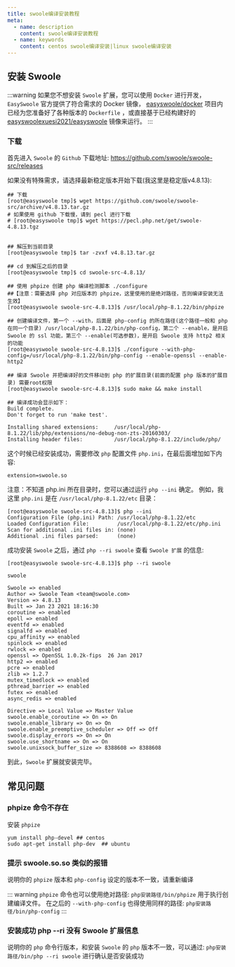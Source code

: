 ```yaml
---
title: swoole编译安装教程
meta:
  - name: description
    content: swoole编译安装教程
  - name: keywords
    content: centos swoole编译安装|linux swoole编译安装
---
```


## 安装 Swoole

:::warning
如果您不想安装 `Swoole` 扩展，您可以使用 `Docker` 进行开发，`EasySwoole` 官方提供了符合需求的 Docker 镜像，
[easyswoole/docker](https://github.com/XueSiLf/easyswoole-docker) 项目内已经为您准备好了各种版本的 `Dockerfile` ，或直接基于已经构建好的 [easyswoolexuesi2021/easyswoole](https://hub.docker.com/r/easyswoolexuesi2021/easyswoole/tags) 镜像来运行。
:::

### 下载
首先进入 `Swoole` 的 `Github` 下载地址: https://github.com/swoole/swoole-src/releases
  
如果没有特殊需求，请选择最新稳定版本开始下载(我这里是稳定版v4.8.13):   
```
## 下载
[root@easyswoole tmp]$ wget https://github.com/swoole/swoole-src/archive/v4.8.13.tar.gz
# 如果使用 github 下载慢，请到 pecl 进行下载 
# [root@easyswoole tmp]$ wget https://pecl.php.net/get/swoole-4.8.13.tgz 


## 解压到当前目录
[root@easyswoole tmp]$ tar -zvxf v4.8.13.tar.gz

## cd 到解压之后的目录
[root@easyswoole tmp]$ cd swoole-src-4.8.13/ 

## 使用 phpize 创建 php 编译检测脚本 ./configure
##【注意：需要选择 php 对应版本的 phpize，这里使用的是绝对路径，否则编译安装无法生效】
[root@easyswoole swoole-src-4.8.13]$ /usr/local/php-8.1.22/bin/phpize

## 创建编译文件，第一个 --with，后面是 php-config 的所在路径(这个路径一般和 php 在同一个目录) /usr/local/php-8.1.22/bin/php-config，第二个 --enable，是开启 Swoole 的 ssl 功能，第三个 --enable(可选参数)，是开启 Swoole 支持 http2 相关的功能
[root@easyswoole swoole-src-4.8.13]$ ./configure --with-php-config=/usr/local/php-8.1.22/bin/php-config --enable-openssl --enable-http2

## 编译 Swoole 并把编译好的文件移动到 php 的扩展目录(前面的配置 php 版本的扩展目录) 需要root权限
[root@easyswoole swoole-src-4.8.13]$ sudo make && make install 

## 编译成功会显示如下：
Build complete.
Don't forget to run 'make test'.

Installing shared extensions:     /usr/local/php-8.1.22/lib/php/extensions/no-debug-non-zts-20160303/
Installing header files:          /usr/local/php-8.1.22/include/php/

```

这个时候已经安装成功，需要修改 `php` 配置文件 `php.ini`，在最后面增加如下内容:

```
extension=swoole.so
```

注意：不知道 php.ini 所在目录时，您可以通过运行 `php --ini` 确定。
例如，我这里 `php.ini` 是在 `/usr/local/php-8.1.22/etc` 目录：

```
[root@easyswoole swoole-src-4.8.13]$ php --ini
Configuration File (php.ini) Path: /usr/local/php-8.1.22/etc
Loaded Configuration File:         /usr/local/php-8.1.22/etc/php.ini
Scan for additional .ini files in: (none)
Additional .ini files parsed:      (none)
```

成功安装 `Swoole` 之后，通过 `php --ri swoole` 查看 `Swoole 扩展` 的信息:

```
[root@easyswoole swoole-src-4.8.13]$ php --ri swoole

swoole

Swoole => enabled
Author => Swoole Team <team@swoole.com>
Version => 4.8.13
Built => Jan 23 2021 18:16:30
coroutine => enabled
epoll => enabled
eventfd => enabled
signalfd => enabled
cpu_affinity => enabled
spinlock => enabled
rwlock => enabled
openssl => OpenSSL 1.0.2k-fips  26 Jan 2017
http2 => enabled
pcre => enabled
zlib => 1.2.7
mutex_timedlock => enabled
pthread_barrier => enabled
futex => enabled
async_redis => enabled

Directive => Local Value => Master Value
swoole.enable_coroutine => On => On
swoole.enable_library => On => On
swoole.enable_preemptive_scheduler => Off => Off
swoole.display_errors => On => On
swoole.use_shortname => On => On
swoole.unixsock_buffer_size => 8388608 => 8388608
```

到此，`Swoole` 扩展就安装完毕。

## 常见问题
### phpize 命令不存在
安装 `phpize`

```
yum install php-devel ## centos
sudo apt-get install php-dev  ## ubuntu
```

### 提示 swoole.so.so 类似的报错
说明你的 `phpize` 版本和 `php-config` 设定的版本不一致，请重新编译

::: warning
 `phpize` 命令也可以使用绝对路径: `php安装路径/bin/phpize` 用于执行创建编译文件。
 在之后的 `--with-php-config` 也得使用同样的路径: `php安装路径/bin/php-config`
:::

### 安装成功 php --ri 没有 Swoole 扩展信息
说明你的 `php` 命令行版本，和安装 `Swoole` 的 `php` 版本不一致，可以通过: `php安装路径/bin/php --ri swoole` 进行确认是否安装成功
